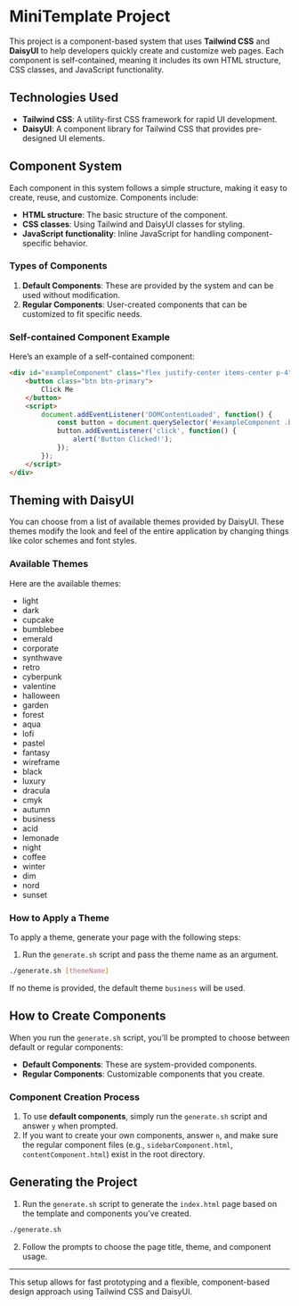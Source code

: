 
# **MiniTemplate Project**

This project is a component-based system that uses **Tailwind CSS** and **DaisyUI** to help developers quickly create and customize web pages. Each component is self-contained, meaning it includes its own HTML structure, CSS classes, and JavaScript functionality.

## **Technologies Used**
- **Tailwind CSS**: A utility-first CSS framework for rapid UI development.
- **DaisyUI**: A component library for Tailwind CSS that provides pre-designed UI elements.

## **Component System**
Each component in this system follows a simple structure, making it easy to create, reuse, and customize. Components include:
- **HTML structure**: The basic structure of the component.
- **CSS classes**: Using Tailwind and DaisyUI classes for styling.
- **JavaScript functionality**: Inline JavaScript for handling component-specific behavior.

### **Types of Components**
1. **Default Components**: These are provided by the system and can be used without modification.
2. **Regular Components**: User-created components that can be customized to fit specific needs.

### **Self-contained Component Example**
Here’s an example of a self-contained component:

```html
<div id="exampleComponent" class="flex justify-center items-center p-4">
    <button class="btn btn-primary">
        Click Me
    </button>
    <script>
        document.addEventListener('DOMContentLoaded', function() {
            const button = document.querySelector('#exampleComponent .btn');
            button.addEventListener('click', function() {
                alert('Button Clicked!');
            });
        });
    </script>
</div>
```

## **Theming with DaisyUI**
You can choose from a list of available themes provided by DaisyUI. These themes modify the look and feel of the entire application by changing things like color schemes and font styles.

### **Available Themes**
Here are the available themes:
- light
- dark
- cupcake
- bumblebee
- emerald
- corporate
- synthwave
- retro
- cyberpunk
- valentine
- halloween
- garden
- forest
- aqua
- lofi
- pastel
- fantasy
- wireframe
- black
- luxury
- dracula
- cmyk
- autumn
- business
- acid
- lemonade
- night
- coffee
- winter
- dim
- nord
- sunset

### **How to Apply a Theme**
To apply a theme, generate your page with the following steps:
1. Run the `generate.sh` script and pass the theme name as an argument.
```bash
./generate.sh [themeName]
```
If no theme is provided, the default theme `business` will be used.

## **How to Create Components**
When you run the `generate.sh` script, you'll be prompted to choose between default or regular components:
- **Default Components**: These are system-provided components.
- **Regular Components**: Customizable components that you create.

### **Component Creation Process**
1. To use **default components**, simply run the `generate.sh` script and answer `y` when prompted.
2. If you want to create your own components, answer `n`, and make sure the regular component files (e.g., `sidebarComponent.html`, `contentComponent.html`) exist in the root directory.

## **Generating the Project**
1. Run the `generate.sh` script to generate the `index.html` page based on the template and components you’ve created.
```bash
./generate.sh
```

2. Follow the prompts to choose the page title, theme, and component usage.

---

This setup allows for fast prototyping and a flexible, component-based design approach using Tailwind CSS and DaisyUI.
